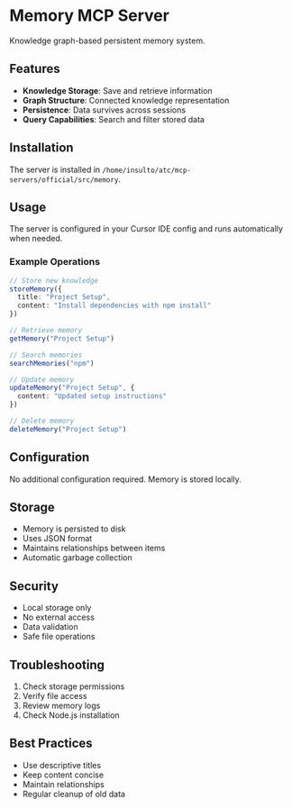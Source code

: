 # Memory MCP Server

Knowledge graph-based persistent memory system.

## Features

- **Knowledge Storage**: Save and retrieve information
- **Graph Structure**: Connected knowledge representation
- **Persistence**: Data survives across sessions
- **Query Capabilities**: Search and filter stored data

## Installation

The server is installed in `/home/insulto/atc/mcp-servers/official/src/memory`.

## Usage

The server is configured in your Cursor IDE config and runs automatically when needed.

### Example Operations

```typescript
// Store new knowledge
storeMemory({
  title: "Project Setup",
  content: "Install dependencies with npm install"
})

// Retrieve memory
getMemory("Project Setup")

// Search memories
searchMemories("npm")

// Update memory
updateMemory("Project Setup", {
  content: "Updated setup instructions"
})

// Delete memory
deleteMemory("Project Setup")
```

## Configuration

No additional configuration required. Memory is stored locally.

## Storage

- Memory is persisted to disk
- Uses JSON format
- Maintains relationships between items
- Automatic garbage collection

## Security

- Local storage only
- No external access
- Data validation
- Safe file operations

## Troubleshooting

1. Check storage permissions
2. Verify file access
3. Review memory logs
4. Check Node.js installation

## Best Practices

- Use descriptive titles
- Keep content concise
- Maintain relationships
- Regular cleanup of old data

